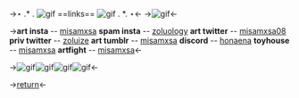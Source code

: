 ->⋆ .\* .  ![gif](https://i.imgur.com/T4qRKWq.png) ==links== ![gif](https://i.imgur.com/9wN6cac.png) . \*. ⋆<-
->![gif](http://i748.photobucket.com/albums/xx122/luuuh/divisorias/barinhas69.gif)<-

->**art insta** -- [misamxsa](https://www.instagram.com/misamxsa/)
**spam insta** -- [zoluology](https://www.instagram.com/zoluology/)
**art twitter** -- [misamxsa08](https://twitter.com/misamxsa08)
**priv twitter** -- [zoluize](https://twitter.com/zoluize)
**art tumblr** -- [misamxsa](https://misamxsa.tumblr.com/)
**discord** -- [honaena]()
**toyhouse** -- [misamxsa](https://toyhou.se/misamxsa)
**artfight** -- [misamxsa](https://artfight.net/~misamxsa)<-

->![gif](https://i.imgur.com/n74noiN.png)![gif](https://i.imgur.com/6FzP1tJ.png)![gif](https://i.imgur.com/j4ldZnf.png)![gif](https://i.imgur.com/nZexmGF.png)<-

->[return](https://rentry.org/zolu)<-